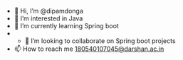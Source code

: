 - 👋 Hi, I’m @dipamdonga
- 👀 I’m interested in Java
- 🌱 I’m currently learning Spring boot
- - 💞️ I’m looking to collaborate on Spring boot projects
- 📫 How to reach me 180540107045@darshan.ac.in

<!---
dipamdonga/dipamdonga is a ✨ special ✨ repository because its `README.md` (this file) appears on your GitHub profile.
You can click the Preview link to take a look at your changes.
--->
